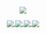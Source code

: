 
<!--
**syw2014/syw2014** is a ✨ _special_ ✨ repository because its `README.md` (this file) appears on your GitHub profile.

Here are some ideas to get you started:

- 🔭 I’m currently working on ...
- 🌱 I’m currently learning ...
- 👯 I’m looking to collaborate on ...
- 🤔 I’m looking for help with ...
- 💬 Ask me about ...
- 📫 How to reach me: ...
- 😄 Pronouns: ...
- ⚡ Fun fact: ...
-->
<div align="center">
  <p>

  <a href="https://github.com/syw2014">

  <img src="https://github-readme-stats.vercel.app/api?username=syw2014&show_icons=true&theme=default&hide=contribs,issues" />

  </a>
  
  </p>

<a href="https://github.com/syw2014/query-suggestion.git">
  <img align="center" src="https://github-readme-stats.vercel.app/api/pin/?username=syw2014&repo=query-suggestion&cache_seconds=18000&theme=default_repocard" />
</a>
 
<a href="https://github.com/syw2014/Speech-Processing.git">
  <img align="center" src="https://github-readme-stats.vercel.app/api/pin/?username=syw2014&repo=Speech-Processing&cache_seconds=18000&theme=default_repocard" />
</a>

<a href="https://github.com/syw2014/DeepNLP-models.git">
  <img align="center" src="https://github-readme-stats.vercel.app/api/pin/?username=syw2014&repo=DeepNLP-models&cache_seconds=18000&theme=default_repocard" />
</a>
 
 <a href="https://github.com/syw2014/NLP-SentimentAnalysis.git">
  <img align="center" src="https://github-readme-stats.vercel.app/api/pin/?username=syw2014&repo=NLP-SentimentAnalysis&cache_seconds=18000&theme=default_repocard" />
</a>
 
</div>

